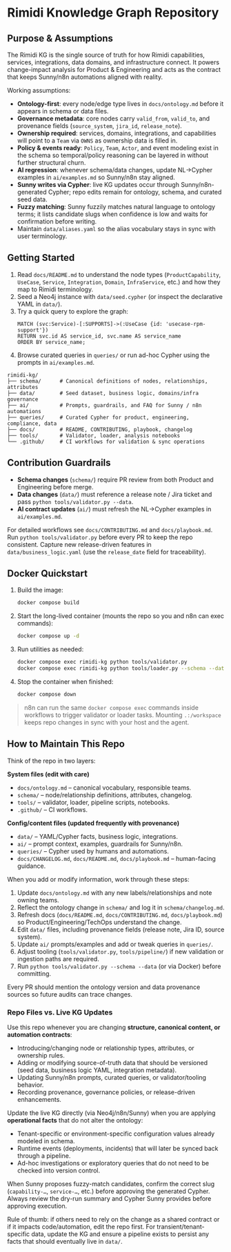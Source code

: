 # Rimidi Knowledge Graph Repository

## Purpose & Assumptions

The Rimidi KG is the single source of truth for how Rimidi capabilities, services, integrations, data domains, and infrastructure connect. It powers change-impact analysis for Product & Engineering and acts as the contract that keeps Sunny/n8n automations aligned with reality.

Working assumptions:
- **Ontology-first**: every node/edge type lives in `docs/ontology.md` before it appears in schema or data files.
- **Governance metadata**: core nodes carry `valid_from`, `valid_to`, and provenance fields (`source_system`, `jira_id`, `release_note`).
- **Ownership required**: services, domains, integrations, and capabilities will point to a `Team` via `OWNS` as ownership data is filled in.
- **Policy & events ready**: `Policy`, `Team`, `Actor`, and event modeling exist in the schema so temporal/policy reasoning can be layered in without further structural churn.
- **AI regression**: whenever schema/data changes, update NL→Cypher examples in `ai/examples.md` so Sunny/n8n stay aligned.
- **Sunny writes via Cypher**: live KG updates occur through Sunny/n8n-generated Cypher; repo edits remain for ontology, schema, and curated seed data.
- **Fuzzy matching**: Sunny fuzzily matches natural language to ontology terms; it lists candidate slugs when confidence is low and waits for confirmation before writing.
- Maintain `data/aliases.yaml` so the alias vocabulary stays in sync with user terminology.

## Getting Started
1. Read `docs/README.md` to understand the node types (`ProductCapability`, `UseCase`, `Service`, `Integration`, `Domain`, `InfraService`, etc.) and how they map to Rimidi terminology.
2. Seed a Neo4j instance with `data/seed.cypher` (or inspect the declarative YAML in `data/`).
3. Try a quick query to explore the graph:
   ```cypher
   MATCH (svc:Service)-[:SUPPORTS]->(:UseCase {id: 'usecase-rpm-support'})
   RETURN svc.id AS service_id, svc.name AS service_name
   ORDER BY service_name;
   ```
4. Browse curated queries in `queries/` or run ad-hoc Cypher using the prompts in `ai/examples.md`.

```
rimidi-kg/
├── schema/      # Canonical definitions of nodes, relationships, attributes
├── data/        # Seed dataset, business logic, domains/infra governance
├── ai/          # Prompts, guardrails, and FAQ for Sunny / n8n automations
├── queries/     # Curated Cypher for product, engineering, compliance, data
├── docs/        # README, CONTRIBUTING, playbook, changelog
├── tools/       # Validator, loader, analysis notebooks
└── .github/     # CI workflows for validation & sync operations
```

## Contribution Guardrails
- **Schema changes** (`schema/`) require PR review from both Product and Engineering before merge.
- **Data changes** (`data/`) must reference a release note / Jira ticket and pass `python tools/validator.py --data`.
- **AI contract updates** (`ai/`) must refresh the NL→Cypher examples in `ai/examples.md`.

For detailed workflows see `docs/CONTRIBUTING.md` and `docs/playbook.md`. Run `python tools/validator.py` before every PR to keep the repo consistent. Capture new release-driven features in `data/business_logic.yaml` (use the `release_date` field for traceability).

## Docker Quickstart

1. Build the image:
   ```bash
   docker compose build
   ```
2. Start the long-lived container (mounts the repo so you and n8n can exec commands):
   ```bash
   docker compose up -d
   ```
3. Run utilities as needed:
   ```bash
   docker compose exec rimidi-kg python tools/validator.py
   docker compose exec rimidi-kg python tools/loader.py --schema --data > payload.json
   ```
4. Stop the container when finished:
   ```bash
   docker compose down
   ```

> n8n can run the same `docker compose exec` commands inside workflows to trigger validator or loader tasks. Mounting `.:/workspace` keeps repo changes in sync with your host and the agent.

## How to Maintain This Repo

Think of the repo in two layers:

**System files (edit with care)**
- `docs/ontology.md` – canonical vocabulary, responsible teams.
- `schema/` – node/relationship definitions, attributes, changelog.
- `tools/` – validator, loader, pipeline scripts, notebooks.
- `.github/` – CI workflows.

**Config/content files (updated frequently with provenance)**
- `data/` – YAML/Cypher facts, business logic, integrations.
- `ai/` – prompt context, examples, guardrails for Sunny/n8n.
- `queries/` – Cypher used by humans and automations.
- `docs/CHANGELOG.md`, `docs/README.md`, `docs/playbook.md` – human-facing guidance.

When you add or modify information, work through these steps:
1. Update `docs/ontology.md` with any new labels/relationships and note owning teams.
2. Reflect the ontology change in `schema/` and log it in `schema/changelog.md`.
3. Refresh docs (`docs/README.md`, `docs/CONTRIBUTING.md`, `docs/playbook.md`) so Product/Engineering/TechOps understand the change.
4. Edit `data/` files, including provenance fields (release note, Jira ID, source system).
5. Update `ai/` prompts/examples and add or tweak queries in `queries/`.
6. Adjust tooling (`tools/validator.py`, `tools/pipeline/`) if new validation or ingestion paths are required.
7. Run `python tools/validator.py --schema --data` (or via Docker) before committing.

Every PR should mention the ontology version and data provenance sources so future audits can trace changes.

### Repo Files vs. Live KG Updates

Use this repo whenever you are changing **structure, canonical content, or automation contracts**:
- Introducing/changing node or relationship types, attributes, or ownership rules.
- Adding or modifying source-of-truth data that should be versioned (seed data, business logic YAML, integration metadata).
- Updating Sunny/n8n prompts, curated queries, or validator/tooling behavior.
- Recording provenance, governance policies, or release-driven enhancements.

Update the live KG directly (via Neo4j/n8n/Sunny) when you are applying **operational facts** that do not alter the ontology:
- Tenant-specific or environment-specific configuration values already modeled in schema.
- Runtime events (deployments, incidents) that will later be synced back through a pipeline.
- Ad-hoc investigations or exploratory queries that do not need to be checked into version control.

When Sunny proposes fuzzy-match candidates, confirm the correct slug (`capability-…`, `service-…`, etc.) before approving the generated Cypher.
Always review the dry-run summary and Cypher Sunny provides before approving execution.

Rule of thumb: if others need to rely on the change as a shared contract or if it impacts code/automation, edit the repo first. For transient/tenant-specific data, update the KG and ensure a pipeline exists to persist any facts that should eventually live in `data/`.
